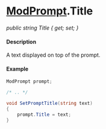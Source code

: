 # [ModPrompt](API/MSCLoader/ModPrompt.md).Title

*public string Title { get; set; }*

#### Description

A text displayed on top of the prompt.

#### Example

```csharp
ModPrompt prompt;

/* .. */

void SetPromptTitle(string text)
{
    prompt.Title = text;
}
```
